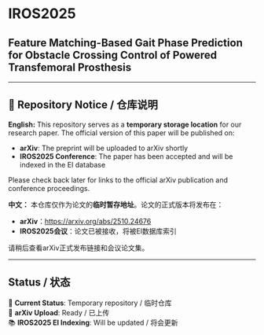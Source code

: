 # IROS2025

## Feature Matching-Based Gait Phase Prediction for Obstacle Crossing Control of Powered Transfemoral Prosthesis

---

## 📢 Repository Notice / 仓库说明

**English:**
This repository serves as a **temporary storage location** for our research paper. The official version of this paper will be published on:
- **arXiv**: The preprint will be uploaded to arXiv shortly
- **IROS2025 Conference**: The paper has been accepted and will be indexed in the EI database

Please check back later for links to the official arXiv publication and conference proceedings.

**中文：**
本仓库仅作为论文的**临时暂存地址**。论文的正式版本将发布在：
- **arXiv**：https://arxiv.org/abs/2510.24676
- **IROS2025会议**：论文已被接收，将被EI数据库索引

请稍后查看arXiv正式发布链接和会议论文集。

---

## Status / 状态

🔄 **Current Status**: Temporary repository / 临时仓库  
📝 **arXiv Upload**: Ready / 已上传  
📚 **IROS2025 EI Indexing**: Will be updated / 将会更新
